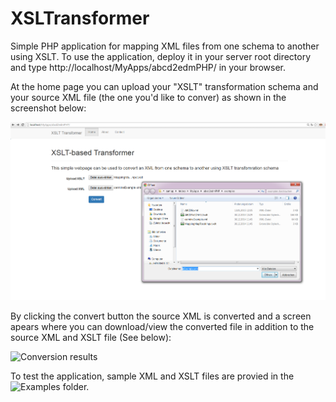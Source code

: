 # XSLTransformer
Simple PHP application for mapping XML files from one schema to another using XSLT.
To use the application, deploy it in your server root directory and type http://localhost/MyApps/abcd2edmPHP/ in your browser. 

At the home page you can upload your "XSLT" transformation schema and your source XML file (the one you'd like to conver) as shown in the screenshot below:

![Screenshot of the homepage](screenshots/home.png)

By clicking the convert button the source XML is converted and a screen apears where you can download/view the converted file in addition to the source XML and XSLT file (See below):


![Conversion results](screenshots/result.png)

To test the application, sample XML and XSLT files are provied in the ![Examples](examples/) folder.

